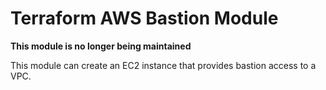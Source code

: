 # Terraform AWS Bastion Module

**This module is no longer being maintained** <br/>

This module can create an EC2 instance that provides bastion access to a VPC.
